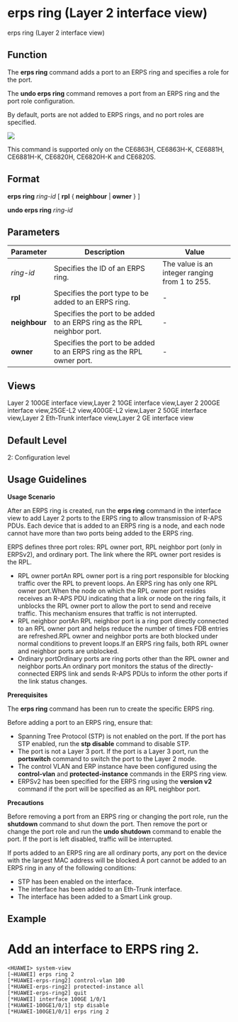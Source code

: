 erps ring (Layer 2 interface view)
==================================

erps ring (Layer 2 interface view)

Function
--------

The **erps ring** command adds a port to an ERPS ring and specifies a role for the port.

The **undo erps ring** command removes a port from an ERPS ring and the port role configuration.

By default, ports are not added to ERPS rings, and no port roles are specified.

![](../public_sys-resources/note_3.0-en-us.png)
 

This command is supported only on the CE6863H, CE6863H-K, CE6881H, CE6881H-K, CE6820H, CE6820H-K and CE6820S.





Format
------

**erps ring** *ring-id* [ **rpl** { **neighbour** | **owner** } ]

**undo erps ring** *ring-id*



Parameters
----------

| Parameter | Description | Value |
| --- | --- | --- |
| *ring-id* | Specifies the ID of an ERPS ring. | The value is an integer ranging from 1 to 255. |
| **rpl** | Specifies the port type to be added to an ERPS ring. | - |
| **neighbour** | Specifies the port to be added to an ERPS ring as the RPL neighbor port. | - |
| **owner** | Specifies the port to be added to an ERPS ring as the RPL owner port. | - |




Views
-----

Layer 2 100GE interface view,Layer 2 10GE interface view,Layer 2 200GE interface view,25GE-L2 view,400GE-L2 view,Layer 2 50GE interface view,Layer 2 Eth-Trunk interface view,Layer 2 GE interface view



Default Level
-------------

2: Configuration level



Usage Guidelines
----------------

**Usage Scenario**

After an ERPS ring is created, run the **erps ring** command in the interface view to add Layer 2 ports to the ERPS ring to allow transmission of R-APS PDUs. Each device that is added to an ERPS ring is a node, and each node cannot have more than two ports being added to the ERPS ring.

ERPS defines three port roles: RPL owner port, RPL neighbor port (only in ERPSv2), and ordinary port. The link where the RPL owner port resides is the RPL.

* RPL owner portAn RPL owner port is a ring port responsible for blocking traffic over the RPL to prevent loops. An ERPS ring has only one RPL owner port.When the node on which the RPL owner port resides receives an R-APS PDU indicating that a link or node on the ring fails, it unblocks the RPL owner port to allow the port to send and receive traffic. This mechanism ensures that traffic is not interrupted.
* RPL neighbor portAn RPL neighbor port is a ring port directly connected to an RPL owner port and helps reduce the number of times FDB entries are refreshed.RPL owner and neighbor ports are both blocked under normal conditions to prevent loops.If an ERPS ring fails, both RPL owner and neighbor ports are unblocked.
* Ordinary portOrdinary ports are ring ports other than the RPL owner and neighbor ports.An ordinary port monitors the status of the directly-connected ERPS link and sends R-APS PDUs to inform the other ports if the link status changes.

**Prerequisites**

The **erps ring** command has been run to create the specific ERPS ring.

Before adding a port to an ERPS ring, ensure that:

* Spanning Tree Protocol (STP) is not enabled on the port. If the port has STP enabled, run the **stp disable** command to disable STP.
* The port is not a Layer 3 port. If the port is a Layer 3 port, run the **portswitch** command to switch the port to the Layer 2 mode.
* The control VLAN and ERP instance have been configured using the **control-vlan** and **protected-instance** commands in the ERPS ring view.
* ERPSv2 has been specified for the ERPS ring using the **version v2** command if the port will be specified as an RPL neighbor port.

**Precautions**

Before removing a port from an ERPS ring or changing the port role, run the **shutdown** command to shut down the port. Then remove the port or change the port role and run the **undo shutdown** command to enable the port. If the port is left disabled, traffic will be interrupted.

If ports added to an ERPS ring are all ordinary ports, any port on the device with the largest MAC address will be blocked.A port cannot be added to an ERPS ring in any of the following conditions:

* STP has been enabled on the interface.
* The interface has been added to an Eth-Trunk interface.
* The interface has been added to a Smart Link group.


Example
-------

# Add an interface to ERPS ring 2.
```
<HUAWEI> system-view
[~HUAWEI] erps ring 2
[*HUAWEI-erps-ring2] control-vlan 100
[*HUAWEI-erps-ring2] protected-instance all
[*HUAWEI-erps-ring2] quit
[*HUAWEI] interface 100GE 1/0/1
[*HUAWEI-100GE1/0/1] stp disable
[*HUAWEI-100GE1/0/1] erps ring 2

```